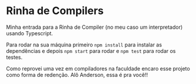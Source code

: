 # Rinha de Compilers

Minha entrada para a Rinha de Compiler (no meu caso um interpretador) usando Typescript.

Para rodar na sua máquina primeiro `npm install` para instalar as dependências e depois `npm start` para rodar e `npm test` para rodar os testes.

Como reprovei uma vez em compiladores na faculdade encaro esse projeto como forma de redenção. Alô Anderson, essa é pra você!!